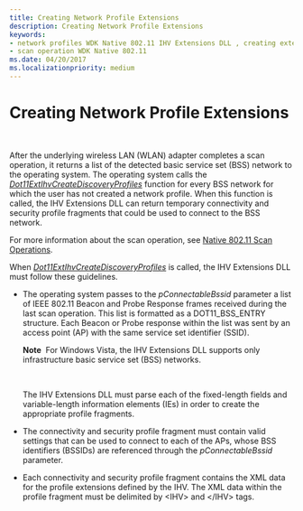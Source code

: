 ```yaml
---
title: Creating Network Profile Extensions
description: Creating Network Profile Extensions
keywords:
- network profiles WDK Native 802.11 IHV Extensions DLL , creating extensions
- scan operation WDK Native 802.11
ms.date: 04/20/2017
ms.localizationpriority: medium
---
```


# Creating Network Profile Extensions




 

After the underlying wireless LAN (WLAN) adapter completes a scan operation, it returns a list of the detected basic service set (BSS) network to the operating system. The operating system calls the [*Dot11ExtIhvCreateDiscoveryProfiles*](/windows-hardware/drivers/ddi/wlanihv/nc-wlanihv-dot11extihv_create_discovery_profiles) function for every BSS network for which the user has not created a network profile. When this function is called, the IHV Extensions DLL can return temporary connectivity and security profile fragments that could be used to connect to the BSS network.

For more information about the scan operation, see [Native 802.11 Scan Operations](/previous-versions/windows/hardware/wireless/native-802-11-scan-operations).

When [*Dot11ExtIhvCreateDiscoveryProfiles*](/windows-hardware/drivers/ddi/wlanihv/nc-wlanihv-dot11extihv_create_discovery_profiles) is called, the IHV Extensions DLL must follow these guidelines.

-   The operating system passes to the *pConnectableBssid* parameter a list of IEEE 802.11 Beacon and Probe Response frames received during the last scan operation. This list is formatted as a DOT11\_BSS\_ENTRY structure. Each Beacon or Probe response within the list was sent by an access point (AP) with the same service set identifier (SSID).

    **Note**  For Windows Vista, the IHV Extensions DLL supports only infrastructure basic service set (BSS) networks.

     

    The IHV Extensions DLL must parse each of the fixed-length fields and variable-length information elements (IEs) in order to create the appropriate profile fragments.

-   The connectivity and security profile fragment must contain valid settings that can be used to connect to each of the APs, whose BSS identifiers (BSSIDs) are referenced through the *pConnectableBssid* parameter.

-   Each connectivity and security profile fragment contains the XML data for the profile extensions defined by the IHV. The XML data within the profile fragment must be delimited by &lt;IHV&gt; and &lt;/IHV&gt; tags.

 

 
